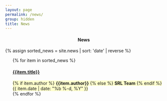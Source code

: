 ```yaml
---
layout: page
permalink: /news/
group: hidden
title: News
---
```

<h4 align="center"> News </h4>

{% assign sorted_news = site.news | sort: 'date' | reverse %}
<ul>
{% for item in sorted_news %}
  <h4 align><a href="{{item.url}}">{{item.title}}</a></h4>
  <span style="background-color: #FFFFCC">
 {% if item.author %}
   <strong>{{item.author}}</strong>
 {% else %}
   <strong>SRL Team</strong>
 {% endif %}
 <span><time datetime="{{ item.date | date_to_xmlschema }}" itemprop="datePublished">{{ item.date | date: "%b %-d, %Y" }}</time></span>
  </span>
 <div class="mdl-card__actions mdl-card--border">
  </div>
{% endfor %}
</ul>